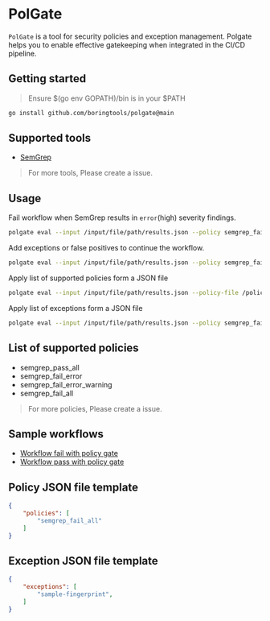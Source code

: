 # PolGate

`PolGate` is a tool for security policies and exception management. Polgate helps you to enable effective gatekeeping when integrated in the CI/CD pipeline.

## Getting started

> Ensure $(go env GOPATH)/bin is in your $PATH

```bash
go install github.com/boringtools/polgate@main
```

## Supported tools

- [SemGrep](https://github.com/semgrep/semgrep)

> For more tools, Please create a issue.

## Usage

Fail workflow when SemGrep results in `error`(high) severity findings.

```bash
polgate eval --input /input/file/path/results.json --policy semgrep_fail_error
```

Add exceptions or false positives to continue the workflow.

```bash
polgate eval --input /input/file/path/results.json --policy semgrep_fail_error --exceptions exceptions,seprated,by,comma
```

Apply list of supported policies form a JSON file

```bash
polgate eval --input /input/file/path/results.json --policy-file /policy/file/path/policies.json
```

Apply list of exceptions form a JSON file

```bash
polgate eval --input /input/file/path/results.json --policy semgrep_fail_error --exception-file /exceptions/file/path/exceptions.json
```

## List of supported policies

- semgrep_pass_all
- semgrep_fail_error
- semgrep_fail_error_warning
- semgrep_fail_all

> For more policies, Please create a issue.

## Sample workflows

- [Workflow fail with policy gate](https://github.com/c0d3G33k/vulnado01/actions/runs/11091031337/job/30814165385)
- [Workflow pass with policy gate](https://github.com/c0d3G33k/dvna/actions/runs/11091043513/job/30814197010)
  
## Policy JSON file template

```json
{
    "policies": [
        "semgrep_fail_all"
    ]
}
```

## Exception JSON file template

```json
{
    "exceptions": [
        "sample-fingerprint",
    ]
}
```
